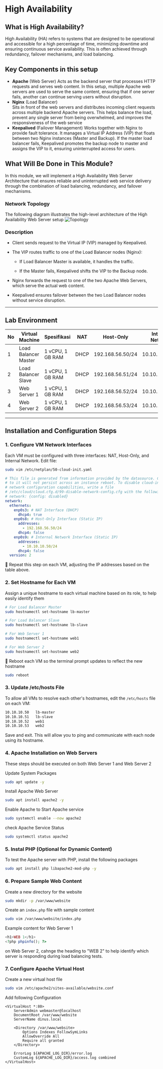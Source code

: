 # High Availability

## What is High Availability?

High Availability (HA) refers to systems that are designed to be operational and accessible for a high percentage of time, minimizing downtime and ensuring continuous service availability. This is often achieved through redundancy, failover mechanisms, and load balancing.

## Key Components in this setup

- **Apache** (Web Server)
  Acts as the backend server that processes HTTP requests and serves web content. In this setup, multiple Apache web servers are used to serve the same content, ensuring that if one server fails, another can continue serving users without disruption.
- **Nginx** (Load Balancer)  
   Sits in front of the web servers and distributes incoming client requests across multiple backend Apache servers. This helps balance the load, prevent any single server from being overwhelmed, and improves the responsiveness of the web service
- **Keepalived** (Failover Management)
  Works together with Nginx to provide fault tolerance. It manages a Virtual IP Address (VIP) that floats between two Nginx instances (Master and Backup). If the master load balancer fails, Keepalived promotes the backup node to master and assigns the VIP to it, ensuring uninterrupted access for users.

## What Will Be Done in This Module?

In this module, we will implement a High Availability Web Server Architecture that ensures reliable and uninterrupted web service delivery through the combination of load balancing, redundancy, and failover mechanisms.

### Network Topology

The following diagram illustrates the high-level architecture of the High Availability Web Server setup
![Topology](./topology.jpg)

### Description

- Client sends request to the Virtual IP (VIP) managed by Keepalived.

- The VIP routes traffic to one of the Load Balancer nodes (Nginx):

  - If Load Balancer Master is available, it handles the traffic.

  - If the Master fails, Keepalived shifts the VIP to the Backup node.

- Nginx forwards the request to one of the two Apache Web Servers, which serve the actual web content.

- Keepalived ensures failover between the two Load Balancer nodes without service disruption.

---

## Lab Environment

| No  | Virtual Machine      | Spesifikasi      | NAT  | Host-Only        | Internal Network |
| --- | -------------------- | ---------------- | ---- | ---------------- | ---------------- |
| 1   | Load Balancer Master | 1 vCPU, 1 GB RAM | DHCP | 192.168.56.50/24 | 10.10.10.50/24   |
| 2   | Load Balancer Slave  | 1 vCPU, 1 GB RAM | DHCP | 192.168.56.51/24 | 10.10.10.51/24   |
| 3   | Web Server 1         | 1 vCPU, 1 GB RAM | DHCP | 192.168.56.52/24 | 10.10.10.52/24   |
| 4   | Web Server 2         | 1 vCPU, 1 GB RAM | DHCP | 192.168.56.53/24 | 10.10.10.53/24   |

---

## Installation and Configuration Steps

### 1. Configure VM Network Interfaces

Each VM must be configured with three interfaces: NAT, Host-Only, and Internal Network.
Edit file:

```bash
sudo vim /etc/netplan/50-cloud-init.yaml
```

```yaml
# This file is generated from information provided by the datasource. Changes
# to it will not persist across an instance reboot. To disable cloud-init's
# network configuration capabilities, write a file
# /etc/cloud/cloud.cfg.d/99-disable-network-config.cfg with the following:
# network: {config: disabled}
network:
  ethernets:
    enp0s3: # NAT Interface (DHCP)
      dhcp4: true
    enp0s8: # Host-Only Interface (Static IP)
      addresses:
        - 192.168.56.50/24
      dhcp4: false
    enp0s9: # Internal Network Interface (Static IP)
      addresses:
        - 10.10.10.50/24
      dhcp4: false
  version: 2
```

📝 Repeat this step on each VM, adjusting the IP addresses based on the table above.

### 2. Set Hostname for Each VM

Assign a unique hostname to each virtual machine based on its role, to help easily identify them

```bash
# For Load Balancer Master
sudo hostnamectl set-hostname lb-master

# For Load Balancer Slave
sudo hostnamectl set-hostname lb-slave

# For Web Server 1
sudo hostnamectl set-hostname web1

# For Web Server 2
sudo hostnamectl set-hostname web2
```

🔁 Reboot each VM so the terminal prompt updates to reflect the new hostname

```bash
sudo reboot
```

### 3. Update /etc/hosts File

To allow all VMs to resolve each other's hostnames, edit the `/etc/hosts` file on each VM:

```bash
10.10.10.50   lb-master
10.10.10.51   lb-slave
10.10.10.52   web1
10.10.10.53   web2
```

Save and exit. This will allow you to ping and communicate with each node using its hostname.

### 4. Apache Installation on Web Servers

These steps should be executed on both Web Server 1 and Web Server 2

Update System Packages

```bash
sudo apt update -y
```

Install Apache Web Server

```bash
sudo apt install apache2 -y
```

Enable Apache to Start Apache service

```bash
sudo systemctl enable --now apache2
```

check Apache Service Status

```bash
sudo systemctl status apache2
```

### 5. Instal PHP (Optional for Dynamic Content)

To test the Apache server with PHP, install the following packages

```bash
sudo apt install php libapache2-mod-php -y
```

### 6. Prepare Sample Web Content

Create a new directory for the website

```bash
sudo mkdir -p /var/www/website
```

Create an `index.php` file with sample content

```bash
sudo vim /var/www/website/index.php
```

Example content for Web Server 1

```php
<h1>WEB 1</h1>
<?php phpinfo(); ?>
```

on Web Server 2, cahnge the heading to "WEB 2" to help identify which server is responding during load balancing tests.

### 7. Configure Apache Virtual Host

Create a new virtual host file

```bash
sudo vim /etc/apache2/sites-available/website.conf
```

Add following Configuration

```apacheconf
<VirtualHost *:80>
    ServerAdmin webmaster@localhost
    DocumentRoot /var/www/website
    ServerName dinus.local

    <Directory /var/www/website>
        Options Indexes FollowSymLinks
        AllowOverride All
        Require all granted
    </Directory>

    ErrorLog ${APACHE_LOG_DIR}/error.log
    CustomLog ${APACHE_LOG_DIR}/access.log combined
</VirtualHost>
```
